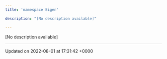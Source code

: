 ```yaml
---
title: 'namespace Eigen'

description: "[No description available]"

---
```







[No description available]






-------------------------------

Updated on 2022-08-01 at 17:31:42 +0000